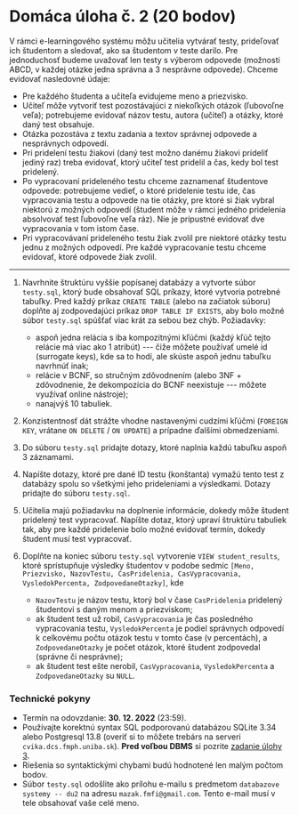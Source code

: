 # Domáca úloha č. 2 (20 bodov)

V rámci e-learningového systému môžu učitelia vytvárať testy, prideľovať ich študentom a sledovať, ako sa študentom v teste darilo. Pre jednoduchosť budeme uvažovať len testy s výberom odpovede (možnosti ABCD, v každej otázke jedna správna a 3 nesprávne odpovede). Chceme evidovať nasledovné údaje:
* Pre každého študenta a učiteľa evidujeme meno a priezvisko.
* Učiteľ môže vytvoriť test pozostávajúci z niekoľkých otázok (ľubovoľne veľa); potrebujeme evidovať názov testu, autora (učiteľ) a otázky, ktoré daný test obsahuje.
* Otázka pozostáva z textu zadania a textov správnej odpovede a nesprávnych odpovedí.
* Pri pridelení testu žiakovi (daný test možno danému žiakovi prideliť jediný raz) treba evidovať, ktorý učiteľ test pridelil a čas, kedy bol test pridelený.
* Po vypracovaní prideleného testu chceme zaznamenať študentove odpovede: potrebujeme vedieť, o ktoré pridelenie testu ide, čas vypracovania testu a odpovede na tie otázky, pre ktoré si žiak vybral niektorú z možných odpovedí (študent môže v rámci jedného pridelenia absolvovať test ľubovoľne veľa ráz). Nie je prípustné evidovať dve vypracovania v tom istom čase.
* Pri vypracovávaní prideleného testu žiak zvolil pre niektoré otázky testu jednu z možných odpovedí. Pre každé vypracovanie testu chceme evidovať, ktoré odpovede žiak zvolil.

---

1. Navrhnite štruktúru vyššie popísanej databázy a vytvorte súbor `testy.sql`, ktorý bude obsahovať SQL príkazy, ktoré vytvoria potrebné tabuľky.
Pred každý príkaz `CREATE TABLE` (alebo na začiatok súboru) doplňte aj zodpovedajúci príkaz `DROP TABLE IF EXISTS`, aby bolo možné súbor `testy.sql` spúšťať viac krát za sebou bez chýb. Požiadavky:
	* aspoň jedna relácia s iba kompozitnými kľúčmi (každý kľúč tejto relácie má viac ako 1 atribút) --- čiže môžete používať umelé id (surrogate keys), kde sa to hodí, ale skúste aspoň jednu tabuľku navrhnúť inak;
	* relácie v BCNF, so stručným zdôvodnením (alebo 3NF + zdôvodnenie, že dekompozícia do BCNF neexistuje --- môžete využívať online nástroje);
	* nanajvýš 10 tabuliek.

2. Konzistentnosť dát strážte vhodne nastavenými cudzími kľúčmi (`FOREIGN KEY`, vrátane `ON DELETE` / `ON UPDATE`) a prípadne ďalšími obmedzeniami.

3. Do súboru `testy.sql` pridajte dotazy, ktoré naplnia každú tabuľku aspoň 3 záznamami.

4. Napíšte dotazy, ktoré pre dané ID testu (konštanta) vymažú tento test z databázy spolu so všetkými jeho prideleniami a výsledkami. Dotazy pridajte do súboru `testy.sql`.

5. Učitelia majú požiadavku na doplnenie informácie, dokedy môže študent pridelený test vypracovať. Napíšte dotaz, ktorý upraví štruktúru tabuliek tak, aby pre každé pridelenie bolo možné evidovať termín, dokedy študent musí test vypracovať.

6. Doplňte na koniec súboru `testy.sql` vytvorenie `VIEW student_results`, ktoré sprístupňuje výsledky študentov v podobe sedmíc `[Meno, Priezvisko, NazovTestu, CasPridelenia, CasVypracovania, VysledokPercenta, ZodpovedaneOtazky]`, kde
	* `NazovTestu` je názov testu, ktorý bol v čase `CasPridelenia` pridelený študentovi s daným menom a priezviskom;
	* ak študent test už robil, `CasVypracovania` je čas posledného vypracovania testu, `VysledokPercenta` je podiel správnych odpovedí k celkovému počtu otázok testu v tomto čase (v percentách), a `ZodpovedaneOtazky` je počet otázok, ktoré študent zodpovedal (správne či nesprávne);
	* ak študent test ešte nerobil, `CasVypracovania`, `VysledokPercenta` a `ZodpovedaneOtazky` su `NULL`.


### Technické pokyny

* Termín na odovzdanie: **30. 12. 2022** (23:59).
* Používajte korektnú syntax SQL podporovanú databázou SQLite 3.34 alebo Postgresql 13.8 (overiť si to môžete trebárs na serveri `cvika.dcs.fmph.uniba.sk`). **Pred voľbou DBMS** si pozrite [zadanie úlohy 3](../du3/du3.md).
* Riešenia so syntaktickými chybami budú hodnotené len malým počtom bodov.
* Súbor `testy.sql` odošlite ako prílohu e-mailu s predmetom `databazove systemy -- du2` na adresu `mazak.fmfi@gmail.com`. Tento e-mail musí v tele obsahovať vaše celé meno.

